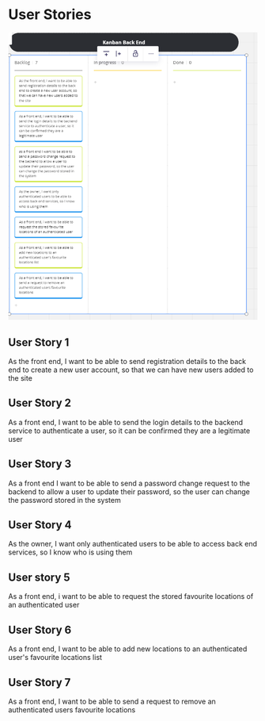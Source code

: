 # User Stories
![Kanban board](./images/kanban.png)

## User Story 1

As the front end, I want to be able to send registration details to the back end to create a new user account, so that we can have new users added to the site

## User Story 2

As a front end, I want to be able to send the login details to the backend service to authenticate a user, so it can be confirmed they are a legitimate user

## User Story 3

As a front end I want to be able to send a password change request to the backend to allow a user to update their password, so the user can change the password stored in the system

## User Story 4

As the owner, I want only authenticated users to be able to access back end services, so I know who is using them

## User story 5

As a front end, i want to be able to request the stored favourite locations of an authenticated user

## User Story 6

As a front end, I want to be able to add new locations to an authenticated user's favourite locations list

## User Story 7

As a front end, I want to be able to send a request to remove an authenticated users favourite locations
